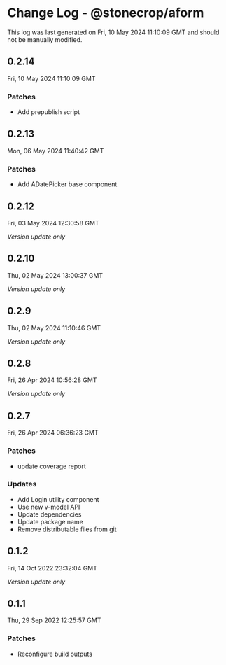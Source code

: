 # Change Log - @stonecrop/aform

This log was last generated on Fri, 10 May 2024 11:10:09 GMT and should not be manually modified.

## 0.2.14
Fri, 10 May 2024 11:10:09 GMT

### Patches

- Add prepublish script

## 0.2.13
Mon, 06 May 2024 11:40:42 GMT

### Patches

- Add ADatePicker base component

## 0.2.12
Fri, 03 May 2024 12:30:58 GMT

_Version update only_

## 0.2.10
Thu, 02 May 2024 13:00:37 GMT

_Version update only_

## 0.2.9
Thu, 02 May 2024 11:10:46 GMT

_Version update only_

## 0.2.8
Fri, 26 Apr 2024 10:56:28 GMT

_Version update only_

## 0.2.7
Fri, 26 Apr 2024 06:36:23 GMT

### Patches

- update coverage report

### Updates

- Add Login utility component
- Use new v-model API
- Update dependencies
- Update package name
- Remove distributable files from git

## 0.1.2
Fri, 14 Oct 2022 23:32:04 GMT

_Version update only_

## 0.1.1
Thu, 29 Sep 2022 12:25:57 GMT

### Patches

- Reconfigure build outputs

